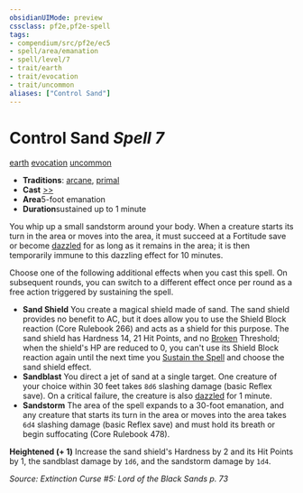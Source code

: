 ```yaml
---
obsidianUIMode: preview
cssclass: pf2e,pf2e-spell
tags:
- compendium/src/pf2e/ec5
- spell/area/emanation
- spell/level/7
- trait/earth
- trait/evocation
- trait/uncommon
aliases: ["Control Sand"]
---
```

# Control Sand *Spell 7*   
[earth](rules/traits/earth.md "Earth Energy & Element Trait")  [evocation](rules/traits/evocation.md "Evocation School Trait")  [uncommon](rules/traits/uncommon.md "Uncommon Rarity Trait")  

- **Traditions**: [arcane](rules/traits/arcane.md "Arcane Tradition Trait"), [primal](rules/traits/primal.md "Primal Tradition Trait")
- **Cast** [>>](rules/core-rulebook/chapter-9-playing-the-game.md#Actions "Two-Action") 
- **Area**5-foot emanation
- **Duration**sustained up to 1 minute

You whip up a small sandstorm around your body. When a creature starts its turn in the area or moves into the area, it must succeed at a Fortitude save or become [dazzled](rules/conditions.md#Dazzled) for as long as it remains in the area; it is then temporarily immune to this dazzling effect for 10 minutes.

Choose one of the following additional effects when you cast this spell. On subsequent rounds, you can switch to a different effect once per round as a free action triggered by sustaining the spell.

- **Sand Shield** You create a magical shield made of sand. The sand shield provides no benefit to AC, but it does allow you to use the Shield Block reaction (Core Rulebook 266) and acts as a shield for this purpose. The sand shield has Hardness 14, 21 Hit Points, and no [Broken](rules/conditions.md#Broken) Threshold; when the shield's HP are reduced to 0, you can't use its Shield Block reaction again until the next time you [Sustain the Spell](rules/actions/sustain-a-spell.md) and choose the sand shield effect.
- **Sandblast** You direct a jet of sand at a single target. One creature of your choice within 30 feet takes `8d6` slashing damage (basic Reflex save). On a critical failure, the creature is also [dazzled](rules/conditions.md#Dazzled) for 1 minute.
- **Sandstorm** The area of the spell expands to a 30-foot emanation, and any creature that starts its turn in the area or moves into the area takes `6d4` slashing damage (basic Reflex save) and must hold its breath or begin suffocating (Core Rulebook 478).

**Heightened (+ 1)** Increase the sand shield's Hardness by 2 and its Hit Points by 1, the sandblast damage by `1d6`, and the sandstorm damage by `1d4`.

*Source: Extinction Curse #5: Lord of the Black Sands p. 73*